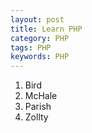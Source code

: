 ```yaml
---
layout: post
title: Learn PHP
category: PHP
tags: PHP
keywords: PHP
---
```


1.  Bird
1.  McHale
1.  Parish
1.  Zollty

